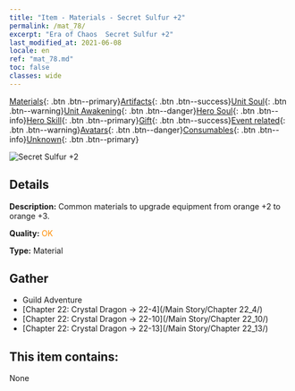 ```yaml
---
title: "Item - Materials - Secret Sulfur +2"
permalink: /mat_78/
excerpt: "Era of Chaos  Secret Sulfur +2"
last_modified_at: 2021-06-08
locale: en
ref: "mat_78.md"
toc: false
classes: wide
---
```

 [Materials](/Items/){: .btn .btn--primary}[Artifacts](/Items/Artifacts/){: .btn .btn--success}[Unit Soul](/Items/UnitSoul/){: .btn .btn--warning}[Unit Awakening](/Items/UnitAwakening/){: .btn .btn--danger}[Hero Soul](/Items/HeroSoul/){: .btn .btn--info}[Hero Skill](/Items/HeroSkill/){: .btn .btn--primary}[Gift](/Items/Gift/){: .btn .btn--success}[Event related](/Items/Events/){: .btn .btn--warning}[Avatars](/Items/Avatars/){: .btn .btn--danger}[Consumables](/Items/Consumables/){: .btn .btn--info}[Unknown](/Items/Unknown/){: .btn .btn--primary}

 ![Secret Sulfur +2](/images/t/i_cailiao_liuhuang3.png)

## Details
 **Description:** Common materials to upgrade equipment from orange +2 to orange +3.

 **Quality:** <span style="color: #FF8C00">OK</span>

 **Type:** Material

## Gather

*    Guild Adventure 
*    [Chapter 22: Crystal Dragon -> 22-4](/Main Story/Chapter 22_4/) 
*    [Chapter 22: Crystal Dragon -> 22-10](/Main Story/Chapter 22_10/) 
*    [Chapter 22: Crystal Dragon -> 22-13](/Main Story/Chapter 22_13/) 

## This item contains:

  None

